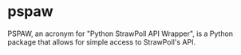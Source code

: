 # pspaw
PSPAW, an acronym for "Python StrawPoll API Wrapper", is a Python package that allows for simple access to StrawPoll's API.

